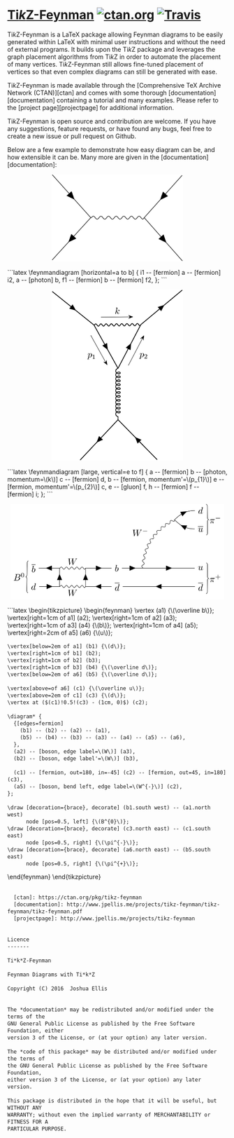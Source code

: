 [Ti*k*Z-Feynman](http://www.jpellis.me/projects/tikz-feynman) [![ctan.org](https://img.shields.io/ctan/v/tikz-feynman.svg)](https://ctan.org/pkg/tikz-feynman) [![Travis](https://img.shields.io/travis/JP-Ellis/tikz-feynman/master.svg)](https://travis-ci.org/JP-Ellis/tikz-feynman)
=============================================================

Ti*k*Z-Feynman is a LaTeX package allowing Feynman diagrams to be easily
generated within LaTeX with minimal user instructions and without the need of
external programs.  It builds upon the Ti*k*Z package and leverages the graph
placement algorithms from Ti*k*Z in order to automate the placement of many
vertices.  Ti*k*Z-Feynman still allows fine-tuned placement of vertices so that
even complex diagrams can still be generated with ease.

Ti*k*Z-Feynman is made available through the
[Comprehensive TeX Archive Network (CTAN)][ctan] and comes with some thorough
[documentation][documentation] containing a tutorial and many examples.  Please
refer to the [project page][projectpage] for additional information.

Ti*k*Z-Feynman is open source and contribution are welcome.  If you have any
suggestions, feature requests, or have found any bugs, feel free to create a new
issue or pull request on Github.

Below are a few example to demonstrate how easy diagram can be, and how
extensible it can be.  Many more are given in the
[documentation][documentation]:

<p align="center"><img src="./images/qed.png" alt="QED Example" width=300px /></p>
```latex
\feynmandiagram [horizontal=a to b] {
  i1 -- [fermion] a -- [fermion] i2,
  a -- [photon] b,
  f1 -- [fermion] b -- [fermion] f2,
};
```

<p align="center"><img src="./images/penguin.png" alt="Penguin Example" width=300px /></p>
```latex
\feynmandiagram [large, vertical=e to f] {
  a -- [fermion] b -- [photon, momentum=\(k\)] c -- [fermion] d,
  b -- [fermion, momentum'=\(p_{1}\)] e -- [fermion, momentum'=\(p_{2}\)] c,
  e -- [gluon]  f,
  h -- [fermion] f -- [fermion] i;
};
```

<p align="center"><img src="./images/mixing.png" alt="Mixing Example" width=490px /></p>
```latex
\begin{tikzpicture}
  \begin{feynman}
    \vertex (a1) {\(\overline b\)};
    \vertex[right=1cm of a1] (a2);
    \vertex[right=1cm of a2] (a3);
    \vertex[right=1cm of a3] (a4) {\(b\)};
    \vertex[right=1cm of a4] (a5);
    \vertex[right=2cm of a5] (a6) {\(u\)};

    \vertex[below=2em of a1] (b1) {\(d\)};
    \vertex[right=1cm of b1] (b2);
    \vertex[right=1cm of b2] (b3);
    \vertex[right=1cm of b3] (b4) {\(\overline d\)};
    \vertex[below=2em of a6] (b5) {\(\overline d\)};

    \vertex[above=of a6] (c1) {\(\overline u\)};
    \vertex[above=2em of c1] (c3) {\(d\)};
    \vertex at ($(c1)!0.5!(c3) - (1cm, 0)$) (c2);

    \diagram* {
      {[edges=fermion]
        (b1) -- (b2) -- (a2) -- (a1),
        (b5) -- (b4) -- (b3) -- (a3) -- (a4) -- (a5) -- (a6),
      },
      (a2) -- [boson, edge label=\(W\)] (a3),
      (b2) -- [boson, edge label'=\(W\)] (b3),

      (c1) -- [fermion, out=180, in=-45] (c2) -- [fermion, out=45, in=180] (c3),
      (a5) -- [boson, bend left, edge label=\(W^{-}\)] (c2),
    };

    \draw [decoration={brace}, decorate] (b1.south west) -- (a1.north west)
          node [pos=0.5, left] {\(B^{0}\)};
    \draw [decoration={brace}, decorate] (c3.north east) -- (c1.south east)
          node [pos=0.5, right] {\(\pi^{-}\)};
    \draw [decoration={brace}, decorate] (a6.north east) -- (b5.south east)
          node [pos=0.5, right] {\(\pi^{+}\)};
  \end{feynman}
\end{tikzpicture}
```

  [ctan]: https://ctan.org/pkg/tikz-feynman
  [documentation]: http://www.jpellis.me/projects/tikz-feynman/tikz-feynman/tikz-feynman.pdf
  [projectpage]: http://www.jpellis.me/projects/tikz-feynman


Licence
-------

Ti*k*Z-Feynman

Feynman Diagrams with Ti*k*Z

Copyright (C) 2016  Joshua Ellis


The *documentation* may be redistributed and/or modified under the terms of the
GNU General Public License as published by the Free Software Foundation, either
version 3 of the License, or (at your option) any later version.

The *code of this package* may be distributed and/or modified under the terms of
the GNU General Public License as published by the Free Software Foundation,
either version 3 of the License, or (at your option) any later version.

This package is distributed in the hope that it will be useful, but WITHOUT ANY
WARRANTY; without even the implied warranty of MERCHANTABILITY or FITNESS FOR A
PARTICULAR PURPOSE.
